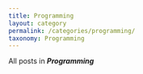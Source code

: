 ```yaml
---
title: Programming
layout: category
permalink: /categories/programming/
taxonomy: Programming
---
```


All posts in **_Programming_**
